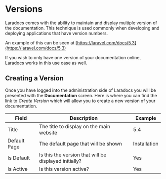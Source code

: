 # Versions

Laradocs comes with the ability to maintain and display multiple version of the documentation. This technique is used commonly when developing and deploying applications that have version numbers.

An example of this can be seen at [https://laravel.com/docs/5.3](https://laravel.com/docs/5.3)

If you wish to only have one version of your documentation online, Laradocs works in this use case as well.

## Creating a Version

Once you have logged into the administration side of Laradocs you will be presented with the **Documentation** screen. Here is where you can find the link to _Create Version_ which will allow you to create a new version of your documentation.

|Field|Description|Example|
|---|---|---|
|Title|The title to display on the main website|5.4|
|Default Page|The default page that will be shown|Installation|
|Is Default|Is this the version that will be displayed initially?|Yes|
|Is Active|Is this version active?|Yes|